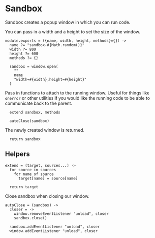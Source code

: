 Sandbox
=======

Sandbox creates a popup window in which you can run code.

You can pass in a width and a height to set the size of the window.

    module.exports = ({name, width, height, methods}={}) ->
      name ?= "sandbox-#{Math.random()}"
      width ?= 800
      height ?= 600
      methods ?= {}

      sandbox = window.open(
        ""
        name
        "width=#{width},height=#{height}"
      )

Pass in functions to attach to the running window. Useful for things like
`onerror` or other utilities if you would like the running code to be able to
communicate back to the parent.

      extend sandbox, methods

      autoClose(sandbox)

The newly created window is returned.

      return sandbox

Helpers
-------

    extend = (target, sources...) ->
      for source in sources
        for name of source
          target[name] = source[name]

      return target

Close sandbox when closing our window.

    autoClose = (sandbox) ->
      closer = ->
        window.removeEventListener "unload", closer
        sandbox.close()

      sandbox.addEventListener "unload", closer
      window.addEventListener "unload", closer
